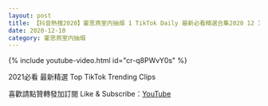 ```yaml
---
layout: post
title: 【抖音熱搜2020】霍思燕室内抽烟 1 TikTok Daily 最新必看精選合集2020 12 10
date: 2020-12-10
category: 霍思燕室内抽烟
---
```


{% include youtube-video.html id="cr-q8PWvY0s" %}

2021必看 最新精選 Top TikTok Trending Clips

喜歡請點贊轉發加訂閱 Like & Subscribe：[YouTube](https://www.youtube.com/channel/UCAoR7VcanIPd04uEq_GIylA/videos)

